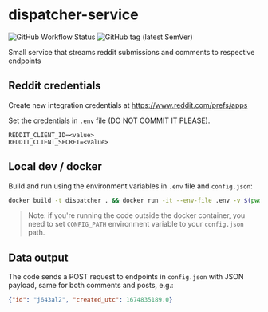 # dispatcher-service

![GitHub Workflow Status](https://img.shields.io/github/actions/workflow/status/flam-flam/dispatcher-service/ci.yaml?label=CI&logo=Docker&style=for-the-badge)
![GitHub tag (latest SemVer)](https://img.shields.io/github/v/tag/flam-flam/dispatcher-service?logo=Github&sort=semver&style=for-the-badge)

Small service that streams reddit submissions and comments
to respective endpoints

## Reddit credentials

Create new integration credentials at https://www.reddit.com/prefs/apps

Set the credentials in `.env` file (DO NOT COMMIT IT PLEASE).
```env
REDDIT_CLIENT_ID=<value>
REDDIT_CLIENT_SECRET=<value>
```

## Local dev / docker

Build and run using the environment variables in `.env` file
and `config.json`:

```sh
docker build -t dispatcher . && docker run -it --env-file .env -v $(pwd)/config.json:/src/config.json dispatcher
```

>Note: if you're running the code outside the docker container,
>you need to set `CONFIG_PATH` environment variable to your `config.json` path.

## Data output

The code sends a POST request to endpoints in `config.json` with
JSON payload, same for both comments and posts, e.g.:

```json
{"id": "j643al2", "created_utc": 1674835189.0}
```
